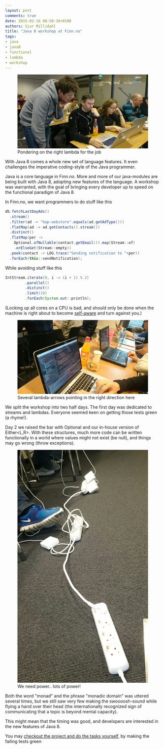 ```yaml
---
layout: post
comments: true
date: 2015-02-16 08:50:16+0100
authors: Sjur Millidahl
title: "Java 8 workshop at Finn.no"
tags:
- java
- java8
- functional
- lambda
- workshop
---
```


<figure>
  <img src="/images/2015-02-06-java-8-workshopp-at-finnno/DSC_0091.JPG" alt="Pondering on the right lambda for the job" />
  <figcaption>Pondering on the right lambda for the job</figcaption>
</figure>

With Java 8 comes a whole new set of language features. It even challenges the imperative coding-style of the Java programmer.

Java is a core language in Finn.no. More and more of our java-modules are being built with Java 8, adopting new features of the language.
A workshop was warranted, with the goal of bringing every developer up to speed on the functional paradigm of Java 8.

In Finn.no, we want programmers to do stuff like this

```java
db.fetchLastDayAds()
  .stream()
  .filter(ad -> "bap-webstore".equals(ad.getAdType()))
  .flatMap(ad -> ad.getContacts().stream())
  .distinct()
  .flatMap(per -> 
    Optional.ofNullable(contact.getEmail()).map(Stream::of)
    .orElseGet(Stream::empty))
  .peek(contact -> LOG.trace("Sending notification to "+per))
  .forEach(this::sendNotification);
```

While avoiding stuff like this


```java
IntStream.iterate(0, i -> (i + 1) % 2)
         .parallel()
         .distinct()
         .limit(10)
         .forEach(System.out::println);
```
(Locking up all cores on a CPU is bad, and should only be done when the machine is right about to become [self-aware](http://xkcd.org/1046/) and turn against you.)

<figure>
  <img src="/images/2015-02-06-java-8-workshopp-at-finnno/DSC_0092.JPG" alt="Several lambda-arrows pointing in the right direction here"/>
  <figcaption>Several lambda-arrows pointing in the right direction here</figcaption>
</figure>

We split the workshop into two half days. The first day was dedicated to streams and lambdas. Everyone seemed keen on getting those tests green (a rhyme!). 

Day 2 we raised the bar with Optional<T> and our in-house version of Either<L,R>. With these structures, much more code can be written functionally in a world where values might not exist (be null), and things may go wrong (throw exceptions). 

<figure>
  <img src="/images/2015-02-06-java-8-workshopp-at-finnno/DSC_0095.JPG" alt ="We need power.. lots of power!" />
  <figcaption>We need power.. lots of power!</figcaption>
</figure>

Both the word "monad" and the phrase "monadic domain" was uttered several times, but we still saw very few making the swoooosh-sound while flying a hand over their head (the internationally recognized sign of communicating that a topic is beyond mental capacity).

This might mean that the timing was good, and developers are interested in the new features of Java 8.

You may [checkout the project and do the tasks yourself](https://github.com/mariatsji/java8-workshop.git), by making the failing tests green


